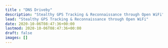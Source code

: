 ```yaml
---
title : "DNS Driveby"
description: "Stealthy GPS Tracking & Reconnaissance through Open WiFi"
lead: "Stealthy GPS Tracking & Reconnaissance through Open WiFi"
date: 2020-10-06T08:47:36+00:00
lastmod: 2020-10-06T08:47:36+00:00
draft: false
images: []
---
```

